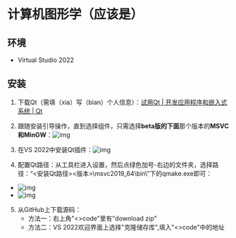 # 计算机图形学（应该是）

## 环境

- Virtual Studio 2022

## 安装

1. 下载Qt（需填（xia）写（bian）个人信息）：[试用Qt | 开发应用程序和嵌入式系统 | Qt](https://www.qt.io/zh-cn/download#eval-form-modal)

2. 跟随安装引导操作，直到选择组件，只需选择**beta版的下面**那个版本的**MSVC和MinGW**：![img](https://i-blog.csdnimg.cn/blog_migrate/613df627d2c997bb12a764ffb8eda8ca.png)

   

3. 在VS 2022中安装Qt插件：![img](https://i-blog.csdnimg.cn/blog_migrate/bc11dc439971c4e3114626606aee4267.png)

4. 配置Qt路径：从工具栏进入设置，然后点绿色加号-右边的文件夹，选择路径：“<安装Qt路径>\<版本>\msvc2019_64\bin\”下的qmake.exe即可：
- ![img](https://i-blog.csdnimg.cn/blog_migrate/7b2cf9e8fa81e25d08e4fe3dc57a8b4b.png)
- ![img](https://i-blog.csdnimg.cn/blog_migrate/d2fcace88d10efc025ed367cff2b52ec.png)

5. 从GitHub上下载源码：
   - 方法一：右上角"<>code"里有"download zip"
   - 方法二：VS 2022欢迎界面上选择"克隆储存库",填入"<>code"中的地址

